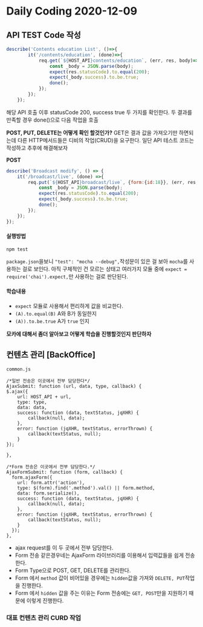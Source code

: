 Daily Coding 2020-12-09
===

## API TEST Code 작성

```javascript
describe('Contents education List', ()=>{
        it('/contents/education', (done)=>{
            req.get(`${HOST_API}contents/education`, (err, res, body)=>{
                const _body = JSON.parse(body);
                expect(res.statusCode).to.equal(200);
                expect(_body.success).to.be.true;
                done();
            });
        });
    });
```

해당 API 호출 이후 statusCode 200, success true 두 가지를 확인한다. 두 결과를 만족할 경우 done()으로 다음 작업을 호출

**POST, PUT, DELETE는 어떻게 확인 할것인가?**
GET은 결과 값을 가져오기만 하면되는데 다른 HTTP메서드들은 디비의 작업(CRUD)을 요구한다. 일단 API 테스트 코드는 작성하고 추후에 해결해보자

**POST**

```javascript
describe('Broadcast modify', () => {
    it('/broadcast/live', (done) =>{
        req.put(`${HOST_API}broadcast/live`, {form:{id:18}}, (err, res, body)=>{
            const _body = JSON.parse(body);
            expect(res.statusCode).to.equal(200);
            expect(_body.success).to.be.true;
            done();
        });
    });
});
```

#### 실행방법
```
npm test
```
`package.json`을보니 `"test": "mocha --debug",`작성문이 있은 걸 보아 `mocha`를 사용하는 걸로 보인다.
아직 구체적인 건 모르는 상태고 여러가지 모듈 중에 `expect = require('chai').expect,`만 사용하는 걸로 판단된다.

#### 학습내용

* `expect` 모듈로 사용해서 편리하게 값을 비교한다.
* `(A).to.equal(B)` A와 B가 동일한지
* `(A)).to.be.true` A가 `true` 인지

**모카에 대해서 좀더 알아보고 어떻게 학습을 진행할것인지 판단하자**

## 컨텐츠 관리 [BackOffice]
`common.js`

```
/*일반 전송은 이곳에서 전부 담당한다*/
AjaxSubmit: function (url, data, type, callback) {
$.ajax({
    url: HOST_API + url,
    type: type,
    data: data,
    success: function (data, textStatus, jqXHR) {
        callback(null, data);
    },
    error: function (jqXHR, textStatus, errorThrown) {
        callback(textStatus, null);
    }
});

},

/*Form 전송은 이곳에서 전부 담당한다.*/
AjaxFormSubmit: function (form, callback) {
  form.ajaxForm({
    url: form.attr('action'),
    type: $(form).find('.method').val() || form.method,
    data: form.serialize(),
    success: function (data, textStatus, jqXHR) {
        callback(null, data);
    },
    error: function (jqXHR, textStatus, errorThrown) {
        callback(textStatus, null);
    }
  });
},
```

* ajax request를 이 두 곳에서 전부 담당한다.
* Form 전송 같은경우네는 AjaxForm 라이브러리를 이용해서 입력값들을 쉽게 전송한다.
* Form Type으로 POST, GET, DELETE를 관리한다.
* Form 에서 `method` 값이 비어있을 경우에는 `hidden`값을 가져와 `DELETE, PUT`작업을 진행한다.
* Form 에서 `hidden` 값을 주는 이유는 Form 전송에는 `GET, POST`만을 지원하기 때문에 이렇게 진행한다.


### 대표 컨텐츠 관리 CURD 작업